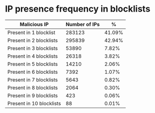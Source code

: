 # IP presence frequency in blocklists
| Malicious IP | Number of IPs | % |
|----|----|----|
| Present in 1 blocklist | 283123 | 41.09% |
| Present in 2 blocklists | 295839 | 42.94% |
| Present in 3 blocklists | 53890 | 7.82% |
| Present in 4 blocklists | 26318 | 3.82% |
| Present in 5 blocklists | 14210 | 2.06% |
| Present in 6 blocklists | 7392 | 1.07% |
| Present in 7 blocklists | 5643 | 0.82% |
| Present in 8 blocklists | 2064 | 0.30% |
| Present in 9 blocklists | 423 | 0.06% |
| Present in 10 blocklists | 88 | 0.01% |
